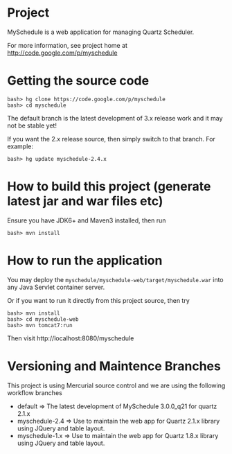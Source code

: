 # Project

MySchedule is a web application for managing Quartz Scheduler.

For more information, see project home at http://code.google.com/p/myschedule


# Getting the source code

	bash> hg clone https://code.google.com/p/myschedule
	bash> cd myschedule

The default branch is the latest development of 3.x release work and it may not be stable yet!

If you want the 2.x release source, then simply switch to that branch. For example:

	bash> hg update myschedule-2.4.x


# How to build this project (generate latest jar and war files etc)

Ensure you have JDK6+ and Maven3 installed, then run

	bash> mvn install


# How to run the application

You may deploy the `myschedule/myschedule-web/target/myschedule.war` into any Java Servlet container server.

Or if you want to run it directly from this project source, then try

	bash> mvn install
	bash> cd myschedule-web
	bash> mvn tomcat7:run

Then visit http://localhost:8080/myschedule


# Versioning and Maintence Branches

This project is using Mercurial source control and we are using the following workflow branches

* default => The latest development of MySchedule 3.0.0_q21 for quartz 2.1.x
* myschedule-2.4 => Use to maintain the web app for Quartz 2.1.x library using JQuery and table layout.
* myschedule-1.x => Use to maintain the web app for Quartz 1.8.x library using JQuery and table layout.
